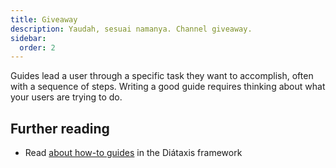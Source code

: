 ```yaml
---
title: Giveaway
description: Yaudah, sesuai namanya. Channel giveaway.
sidebar:
  order: 2
---
```


Guides lead a user through a specific task they want to accomplish, often with a sequence of steps.
Writing a good guide requires thinking about what your users are trying to do.

## Further reading

- Read [about how-to guides](https://diataxis.fr/how-to-guides/) in the Diátaxis framework
